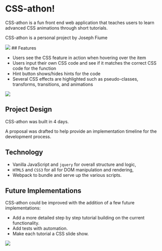 # CSS-athon!

CSS-athon is a fun front end web application that teaches users to learn advanced CSS animations through short tutorials.

CSS-athon is a personal project by Joseph Fiume

<img src="http://res.cloudinary.com/pancake/image/upload/v1501807712/Screen_Shot_2017-08-03_at_5.46.39_PM_astnlf.png">
## Features

-  Users see the CSS feature in action when hovering over the item
-  Users input their own CSS code and see if it matches the correct CSS code for the function
-  Hint button shows/hides hints for the code
-  Several CSS effects are highlighted such as pseudo-classes, transforms, transitions, and animations

<img src="http://res.cloudinary.com/pancake/image/upload/v1501807714/Screen_Shot_2017-08-03_at_5.47.32_PM_pbbyoy.png">

## Project Design

CSS-athon was built in 4 days.

A proposal was drafted to help provide an implementation timeline for the development process.

## Technology

- Vanilla JavaScript and `jquery` for overall structure and logic,
- `HTML5` and `CSS3` for all for DOM manipulation and rendering,
- Webpack to bundle and serve up the various scripts.

## Future Implementations

CSS-athon could be improved with the addition of a few future implementations:

- Add a more detailed step by step tutorial building on the current functionality.
- Add tests with automation.
- Make each tutorial a CSS slide show.

<img src="http://res.cloudinary.com/pancake/image/upload/v1501807845/Screen_Shot_2017-08-03_at_5.48.45_PM_p4a7xg.png">
